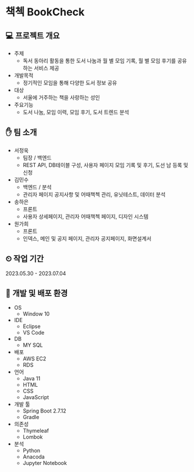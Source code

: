 # 책첵 BookCheck
## 💻 프로젝트 개요
- 주제
  - 독서 동아리 활동을 통한 도서 나눔과 월 별 모임 기록, 월 별 모임 후기를 공유하는 서비스 제공
- 개발목적
  - 정기적인 모임을 통해 다양한 도서 정보 공유
- 대상
  - 서울에 거주하는 책을 사랑하는 성인
- 주요기능
  - 도서 나눔, 모임 이력, 모임 후기, 도서 트렌드 분석
## ✋ 팀 소개
- 서정욱
  - 팀장 / 백엔드
  - REST API, DB테이블 구성, 사용자 페이지 모임 기록 및 후기, 도선 남 등록 및 신청
- 김민수
  - 백엔드 / 분석
  - 관리자 페이지 공지사항 및 어때책첵 관리, 유닛테스트, 데이터 분석
- 송하은
  - 프론트
  - 사용자 상세페이지, 관리자 어때책첵 페이지, 디자인 시스템
- 원가희
  - 프론트
  - 인덱스, 메인 및 공지 페이지, 관리자 공지페이지, 화면설계서
## ⏲ 작업 기간
2023.05.30 - 2023.07.04
## 🔧 개발 및 배포 환경
- OS
  - Window 10
- IDE
  - Eclipse
  - VS Code
- DB
  - MY SQL
- 배포
  - AWS EC2
  - RDS
- 언어
  - Java 11
  - HTML
  - CSS
  - JavaScript
- 개발 툴
  - Spring Boot 2.7.12
  - Gradle
- 의존성
  - Thymeleaf
  - Lombok
- 분석
  - Python
  - Anacoda
  - Jupyter Notebook
